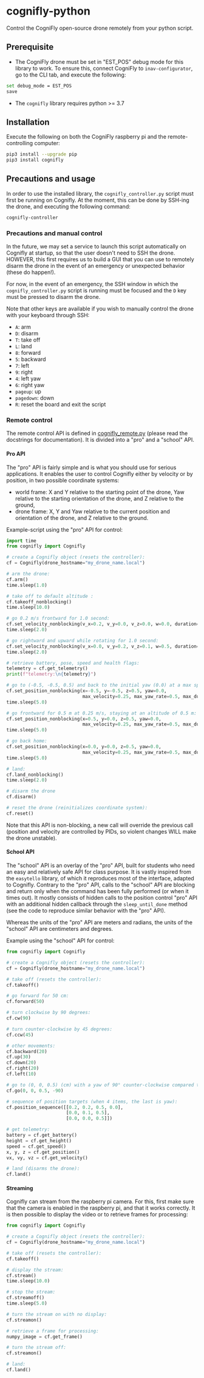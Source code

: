 # cognifly-python
Control the CogniFly open-source drone remotely from your python script.

## Prerequisite
- The CogniFly drone must be set in "EST_POS" debug mode for this library to work.
To ensure this, connect CogniFly to `inav-configurator`, go to the CLI tab, and execute the following:

```bash
set debug_mode = EST_POS
save
```

- The `cognifly` library requires python >= 3.7 

## Installation

Execute the following on both the CogniFly raspberry pi and the remote-controlling computer:

```bash
pip3 install --upgrade pip
pip3 install cognifly
```

## Precautions and usage

In order to use the installed library, the `cognifly_controller.py` script must first be running on Cognifly.
At the moment, this can be done by SSH-ing the drone, and executing the following command:

```bash
cognifly-controller
```

### Precautions and manual control

In the future, we may set a service to launch this script automatically on Cognifly at startup, so that the user doesn't need to SSH the drone.
HOWEVER, this first requires us to build a GUI that you can use to remotely disarm the drone in the event of an emergency or unexpected behavior (these do happen!).

For now, in the event of an emergency, the SSH window in which the `cognifly_controller.py` script is running must be focused and the `D` key must be pressed to disarm the drone.

Note that other keys are available if you wish to manually control the drone with your keyboard through SSH:

- `A`: arm
- `D`: disarm
- `T`: take off
- `L`: land
- `8`: forward
- `5`: backward
- `7`: left
- `9`: right
- `4`: left yaw
- `6`: right yaw
- `pageup`: up
- `pagedown`: down
- `R`: reset the board and exit the script

### Remote control

The remote control API is defined in [cognifly_remote.py](https://github.com/thecognifly/cognifly-python/blob/main/cognifly/cognifly_remote/cognifly_remote.py) (please read the docstrings for documentation).
It is divided into a "pro" and a "school" API.

#### Pro API

The "pro" API is fairly simple and is what you should use for serious applications.
It enables the user to control Cognifly either by velocity or by position, in two possible coordinate systems:
- world frame: X and Y relative to the starting point of the drone, Yaw relative to the starting orientation of the drone, and Z relative to the ground,
- drone frame: X, Y and Yaw relative to the current position and orientation of the drone, and Z relative to the ground.

Example-script using the "pro" API for control:

```python
import time
from cognifly import Cognifly

# create a Cognifly object (resets the controller):
cf = Cognifly(drone_hostname="my_drone_name.local")

# arm the drone:
cf.arm()
time.sleep(1.0)

# take off to default altitude :
cf.takeoff_nonblocking()
time.sleep(10.0)

# go 0.2 m/s frontward for 1.0 second:
cf.set_velocity_nonblocking(v_x=0.2, v_y=0.0, v_z=0.0, w=0.0, duration=1.0, drone_frame=True)
time.sleep(2.0)

# go rightward and upward while rotating for 1.0 second:
cf.set_velocity_nonblocking(v_x=0.0, v_y=0.2, v_z=0.1, w=0.5, duration=1.0, drone_frame=True)
time.sleep(2.0)

# retrieve battery, pose, speed and health flags:
telemetry = cf.get_telemetry()
print(f"telemetry:\n{telemetry}")

# go to (-0.5, -0.5, 0.5) and back to the initial yaw (0.0) at a max speed of 0.25 m/s, 0.5 rad/s:
cf.set_position_nonblocking(x=-0.5, y=-0.5, z=0.5, yaw=0.0,
                            max_velocity=0.25, max_yaw_rate=0.5, max_duration=10.0, relative=False)
time.sleep(5.0)

# go frontward for 0.5 m at 0.25 m/s, staying at an altitude of 0.5 m:
cf.set_position_nonblocking(x=0.5, y=0.0, z=0.5, yaw=0.0,
                            max_velocity=0.25, max_yaw_rate=0.5, max_duration=10.0, relative=True)
time.sleep(5.0)

# go back home:
cf.set_position_nonblocking(x=0.0, y=0.0, z=0.5, yaw=0.0,
                            max_velocity=0.25, max_yaw_rate=0.5, max_duration=10.0, relative=False)
time.sleep(5.0)

# land:
cf.land_nonblocking()
time.sleep(2.0)

# disarm the drone
cf.disarm()

# reset the drone (reinitializes coordinate system):
cf.reset()
```

Note that this API is non-blocking, a new call will override the previous call
(position and velocity are controlled by PIDs, so violent changes WILL make the drone unstable).

#### School API

The "school" API is an overlay of the "pro" API, built for students who need an easy and relatively safe API for class purpose.
It is vastly inspired from the `easytello` library, of which it reproduces most of the interface, adapted to Cognifly.
Contrary to the "pro" API, calls to the "school" API are blocking and return only when the command has been fully performed (or when it times out).
It mostly consists of hidden calls to the position control "pro" API with an additional hidden callback through the `sleep_until_done` method (see the code to reproduce similar behavior with the "pro" API).

Whereas the units of the "pro" API are meters and radians, the units of the "school" API are centimeters and degrees.

Example using the "school" API for control:
```python
from cognifly import Cognifly

# create a Cognifly object (resets the controller):
cf = Cognifly(drone_hostname="my_drone_name.local")

# take off (resets the controller):
cf.takeoff()

# go forward for 50 cm:
cf.forward(50)

# turn clockwise by 90 degrees:
cf.cw(90)

# turn counter-clockwise by 45 degrees:
cf.ccw(45)

# other movements:
cf.backward(20)
cf.up(30)
cf.down(20)
cf.right(20)
cf.left(10)

# go to (0, 0, 0.5) (cm) with a yaw of 90° counter-clockwise compared to the initial orientation
cf.go(0, 0, 0.5, -90)

# sequence of position targets (when 4 items, the last is yaw):
cf.position_sequence([[0.2, 0.2, 0.5, 0.0],
                      [0.0, 0.1, 0.5],
                      [0.0, 0.0, 0.5]])

# get telemetry:
battery = cf.get_battery()
height = cf.get_height()
speed = cf.get_speed()
x, y, z = cf.get_position()
vx, vy, vz = cf.get_velocity()

# land (disarms the drone):
cf.land()
```

#### Streaming

Cognifly can stream from the raspberry pi camera.
For this, first make sure that the camera is enabled in the raspberry pi, and that it works correctly.
It is then possible to display the video or to retrieve frames for processing:

```python
from cognifly import Cognifly

# create a Cognifly object (resets the controller):
cf = Cognifly(drone_hostname="my_drone_name.local")

# take off (resets the controller):
cf.takeoff()

# display the stream:
cf.stream()
time.sleep(10.0)

# stop the stream:
cf.streamoff()
time.sleep(5.0)

# turn the stream on with no display:
cf.streamon()

# retrieve a frame for processing:
numpy_image = cf.get_frame()

# turn the stream off:
cf.streamon()

# land:
cf.land()
```
